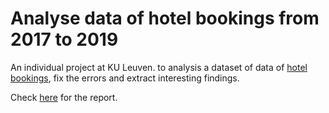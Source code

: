 # Analyse data of hotel bookings from 2017 to 2019

An individual project at KU Leuven. to analysis a dataset of data of [hotel bookings](https://github.com/dodopianist/Projects/blob/main/Hotel%20bookings%20analysis/data/part1-data/bookings.csv), fix the errors and extract interesting findings.

Check [here]([https://github.com/dodopianist/Projects/blob/main/Hotel%20bookings%20analysis/Data_mining_part1_Ching_Han.pdf](https://github.com/dodopianist/Projects/blob/main/Hotel%20bookings%20analysis/Hotel%20bookings%20analysis.pdf)) for the report.
